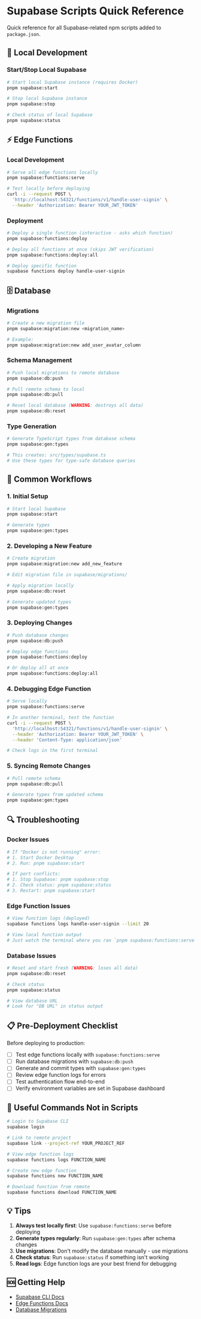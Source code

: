 # Supabase Scripts Quick Reference

Quick reference for all Supabase-related npm scripts added to `package.json`.

## 🚀 Local Development

### Start/Stop Local Supabase

```bash
# Start local Supabase instance (requires Docker)
pnpm supabase:start

# Stop local Supabase instance
pnpm supabase:stop

# Check status of local Supabase
pnpm supabase:status
```

## ⚡ Edge Functions

### Local Development

```bash
# Serve all edge functions locally
pnpm supabase:functions:serve

# Test locally before deploying
curl -i --request POST \
  'http://localhost:54321/functions/v1/handle-user-signin' \
  --header 'Authorization: Bearer YOUR_JWT_TOKEN'
```

### Deployment

```bash
# Deploy a single function (interactive - asks which function)
pnpm supabase:functions:deploy

# Deploy all functions at once (skips JWT verification)
pnpm supabase:functions:deploy:all

# Deploy specific function
supabase functions deploy handle-user-signin
```

## 🗄️ Database

### Migrations

```bash
# Create a new migration file
pnpm supabase:migration:new <migration_name>

# Example:
pnpm supabase:migration:new add_user_avatar_column
```

### Schema Management

```bash
# Push local migrations to remote database
pnpm supabase:db:push

# Pull remote schema to local
pnpm supabase:db:pull

# Reset local database (WARNING: destroys all data)
pnpm supabase:db:reset
```

### Type Generation

```bash
# Generate TypeScript types from database schema
pnpm supabase:gen:types

# This creates: src/types/supabase.ts
# Use these types for type-safe database queries
```

## 📝 Common Workflows

### 1. Initial Setup

```bash
# Start local Supabase
pnpm supabase:start

# Generate types
pnpm supabase:gen:types
```

### 2. Developing a New Feature

```bash
# Create migration
pnpm supabase:migration:new add_new_feature

# Edit migration file in supabase/migrations/

# Apply migration locally
pnpm supabase:db:reset

# Generate updated types
pnpm supabase:gen:types
```

### 3. Deploying Changes

```bash
# Push database changes
pnpm supabase:db:push

# Deploy edge functions
pnpm supabase:functions:deploy

# Or deploy all at once
pnpm supabase:functions:deploy:all
```

### 4. Debugging Edge Function

```bash
# Serve locally
pnpm supabase:functions:serve

# In another terminal, test the function
curl -i --request POST \
  'http://localhost:54321/functions/v1/handle-user-signin' \
  --header 'Authorization: Bearer YOUR_JWT_TOKEN' \
  --header 'Content-Type: application/json'

# Check logs in the first terminal
```

### 5. Syncing Remote Changes

```bash
# Pull remote schema
pnpm supabase:db:pull

# Generate types from updated schema
pnpm supabase:gen:types
```

## 🔍 Troubleshooting

### Docker Issues

```bash
# If "Docker is not running" error:
# 1. Start Docker Desktop
# 2. Run: pnpm supabase:start

# If port conflicts:
# 1. Stop Supabase: pnpm supabase:stop
# 2. Check status: pnpm supabase:status
# 3. Restart: pnpm supabase:start
```

### Edge Function Issues

```bash
# View function logs (deployed)
supabase functions logs handle-user-signin --limit 20

# View local function output
# Just watch the terminal where you ran `pnpm supabase:functions:serve`
```

### Database Issues

```bash
# Reset and start fresh (WARNING: loses all data)
pnpm supabase:db:reset

# Check status
pnpm supabase:status

# View database URL
# Look for "DB URL" in status output
```

## 📋 Pre-Deployment Checklist

Before deploying to production:

- [ ] Test edge functions locally with `supabase:functions:serve`
- [ ] Run database migrations with `supabase:db:push`
- [ ] Generate and commit types with `supabase:gen:types`
- [ ] Review edge function logs for errors
- [ ] Test authentication flow end-to-end
- [ ] Verify environment variables are set in Supabase dashboard

## 🔗 Useful Commands Not in Scripts

```bash
# Login to Supabase CLI
supabase login

# Link to remote project
supabase link --project-ref YOUR_PROJECT_REF

# View edge function logs
supabase functions logs FUNCTION_NAME

# Create new edge function
supabase functions new FUNCTION_NAME

# Download function from remote
supabase functions download FUNCTION_NAME
```

## 💡 Tips

1. **Always test locally first**: Use `supabase:functions:serve` before deploying
2. **Generate types regularly**: Run `supabase:gen:types` after schema changes
3. **Use migrations**: Don't modify the database manually - use migrations
4. **Check status**: Run `supabase:status` if something isn't working
5. **Read logs**: Edge function logs are your best friend for debugging

## 🆘 Getting Help

- [Supabase CLI Docs](https://supabase.com/docs/guides/cli)
- [Edge Functions Docs](https://supabase.com/docs/guides/functions)
- [Database Migrations](https://supabase.com/docs/guides/cli/local-development#database-migrations)
